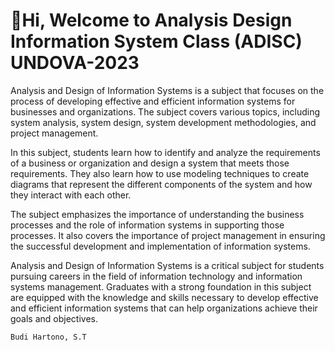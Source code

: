 # :wave:Hi, Welcome to Analysis Design Information System Class (ADISC) UNDOVA-2023

Analysis and Design of Information Systems is a subject that focuses on the process of developing effective and efficient information systems for businesses and organizations. The subject covers various topics, including system analysis, system design, system development methodologies, and project management.

In this subject, students learn how to identify and analyze the requirements of a business or organization and design a system that meets those requirements. They also learn how to use modeling techniques to create diagrams that represent the different components of the system and how they interact with each other.

The subject emphasizes the importance of understanding the business processes and the role of information systems in supporting those processes. It also covers the importance of project management in ensuring the successful development and implementation of information systems.

Analysis and Design of Information Systems is a critical subject for students pursuing careers in the field of information technology and information systems management. Graduates with a strong foundation in this subject are equipped with the knowledge and skills necessary to develop effective and efficient information systems that can help organizations achieve their goals and objectives.

``Budi Hartono, S.T``

